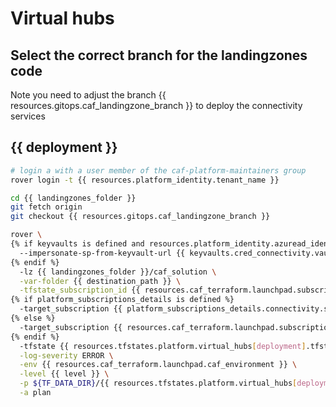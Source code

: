 # Virtual hubs

## Select the correct branch for the landingzones code

Note you need to adjust the branch {{ resources.gitops.caf_landingzone_branch }} to deploy the connectivity services

## {{ deployment }}

```bash
# login a with a user member of the caf-platform-maintainers group
rover login -t {{ resources.platform_identity.tenant_name }}

cd {{ landingzones_folder }}
git fetch origin
git checkout {{ resources.gitops.caf_landingzone_branch }}

rover \
{% if keyvaults is defined and resources.platform_identity.azuread_identity_mode != "logged_in_user" %}
  --impersonate-sp-from-keyvault-url {{ keyvaults.cred_connectivity.vault_uri }} \
{% endif %}
  -lz {{ landingzones_folder }}/caf_solution \
  -var-folder {{ destination_path }} \
  -tfstate_subscription_id {{ resources.caf_terraform.launchpad.subscription_id }} \
{% if platform_subscriptions_details is defined %}
  -target_subscription {{ platform_subscriptions_details.connectivity.subscription_id }} \
{% else %}
  -target_subscription {{ resources.caf_terraform.launchpad.subscription_id }} \
{% endif %}
  -tfstate {{ resources.tfstates.platform.virtual_hubs[deployment].tfstate }} \
  -log-severity ERROR \
  -env {{ resources.caf_terraform.launchpad.caf_environment }} \
  -level {{ level }} \
  -p ${TF_DATA_DIR}/{{ resources.tfstates.platform.virtual_hubs[deployment].tfstate }}.tfplan \
  -a plan

```
